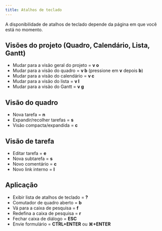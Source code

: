 ```yaml
---
title: Atalhos de teclado
---
```


A disponibilidade de atalhos de teclado depende da página em que você
está no momento.

Visões do projeto (Quadro, Calendário, Lista, Gantt)
----------------------------------------------------

-   Mudar para a visão geral do projeto = **v o**
-   Mudar para a visão do quadro = **v b** (pressione em **v** depois
    **b**)
-   Mudar para a visão do calendário = **v c**
-   Mudar para a visão do lista = **v l**
-   Mudar para a visão do Gantt = **v g**

Visão do quadro
---------------

-   Nova tarefa = **n**
-   Expandir/recolher tarefas = **s**
-   Visão compacta/expandida = **c**

Visão de tarefa
---------------

-   Editar tarefa = **e**
-   Nova subtarefa = **s**
-   Novo comentário = **c**
-   Novo link interno = **l**

Aplicação
---------

-   Exibir lista de atalhos de teclado = **?**
-   Comutador de quadro aberto = **b**
-   Vá para a caixa de pesquisa = **f**
-   Redefina a caixa de pesquisa = **r**
-   Fechar caixa de diálogo = **ESC**
-   Envie formulário = **CTRL+ENTER** ou **⌘+ENTER**
